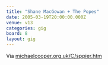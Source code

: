 ```yaml
---
title: "Shane MacGowan + The Popes"
date: 2005-03-19T20:00:00.000Z
venue: v13
categories: gig
board: 8
layout: gig
---
```

Via <a href="http://michaelcooper.org.uk/C/sppier.htm">michaelcooper.org.uk/C/sppier.htm</a>
